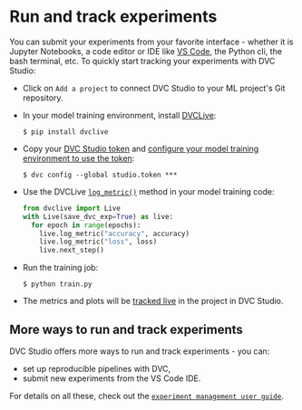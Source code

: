# Run and track experiments

You can submit your experiments from your favorite interface - whether it is
Jupyter Notebooks, a code editor or IDE like [VS Code](/doc/vs-code-extension),
the Python cli, the bash terminal, etc. To quickly start tracking your
experiments with DVC Studio:

- Click on `Add a project` to connect DVC Studio to your ML project's Git
  repository.

- In your model training environment, install [DVCLive]:

  ```cli
  $ pip install dvclive
  ```

- Copy your
  [DVC Studio token](/doc/studio/user-guide/account-and-billing#studio-access-token)
  and
  [configure your model training environment to use the token](/doc/studio/user-guide/experiments/live-metrics-and-plots#set-up-an-access-token):

  ```cli
  $ dvc config --global studio.token ***
  ```

- Use the DVCLive [`log_metric()`](/doc/dvclive/live/log_metric#livelog_metric)
  method in your model training code:

  ```python
  from dvclive import Live
  with Live(save_dvc_exp=True) as live:
    for epoch in range(epochs):
      live.log_metric("accuracy", accuracy)
      live.log_metric("loss", loss)
      live.next_step()
  ```

- Run the training job:

  ```cli
  $ python train.py
  ```

- The metrics and plots will be [tracked live][live-metrics-and-plots] in the
  project in DVC Studio.

## More ways to run and track experiments

DVC Studio offers more ways to run and track experiments - you can:

- set up reproducible pipelines with DVC,
- submit new experiments from the VS Code IDE.

For details on all these, check out the
[`experiment management user guide`](/doc/studio/user-guide/experiments).

[live-metrics-and-plots]:
  /doc/studio/user-guide/experiments/live-metrics-and-plots
[dvclive]: /doc/dvclive
